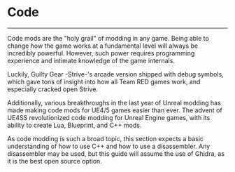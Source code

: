 # Code

<hr>

Code mods are the "holy grail" of modding in any game. Being able to change how the game works at a fundamental level will always be incredibly powerful. However, such power requires programming experience and intimate knowledge of the game internals. 

Luckily, Guilty Gear -Strive-'s arcade version shipped with debug symbols, which gave tons of insight into how all Team RED games work, and especially cracked open Strive.

Additionally, various breakthroughs in the last year of Unreal modding has made making code mods for UE4/5 games easier than ever. The advent of UE4SS revolutionized code modding for Unreal Engine games, with its ability to create Lua, Blueprint, and C++ mods.

As code modding is such a broad topic, this section expects a basic understanding of how to use C++ and how to use a disassembler. Any disassembler may be used, but this guide will assume the use of Ghidra, as it is the best open source option.